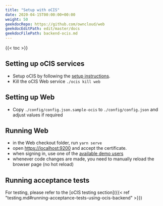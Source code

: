 ```yaml
---
title: "Setup with oCIS"
date: 2020-04-15T00:00:00+00:00
weight: 50
geekdocRepo: https://github.com/owncloud/web
geekdocEditPath: edit/master/docs
geekdocFilePath: backend-ocis.md
---
```


{{< toc >}}

## Setting up oCIS services

- Setup oCIS by following the [setup instructions](https://owncloud.dev/ocis/getting-started/).
- Kill the oCIS Web service `./ocis kill web`

## Setting up Web

- Copy `./config/config.json.sample-ocis` to `./config/config.json` and adjust values if required

## Running Web

- in the Web checkout folder, run `yarn serve`
- open [https://localhost:9200](https://localhost:9200) and accept the certificate.
- when signing in, use one of the [available demo users](https://owncloud.dev/ocis/getting-started/demo-users/)
- whenever code changes are made, you need to manually reload the browser page (no hot reload)

## Running acceptance tests

For testing, please refer to the [oCIS testing section]({{< ref "testing.md#running-acceptance-tests-using-ocis-backend" >}})

